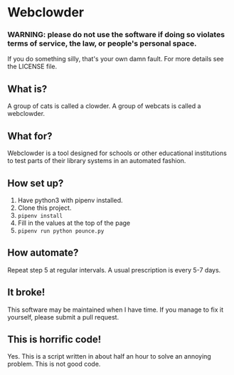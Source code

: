 # Webclowder

### WARNING: please do not use the software if doing so violates terms of service, the law, or people's personal space.
If you do something silly, that's your own damn fault. For more details see the LICENSE file.

## What is?

A group of cats is called a clowder. A group of webcats is called a webclowder.

## What for?

Webclowder is a tool designed for schools or other educational institutions to test parts of their library systems in an automated fashion.

## How set up?

1. Have python3 with pipenv installed.
2. Clone this project.
3. `pipenv install`
4. Fill in the values at the top of the page
5. `pipenv run python pounce.py`

## How automate?

Repeat step 5 at regular intervals. A usual prescription is every 5-7 days.

## It broke!

This software may be maintained when I have time. If you manage to fix it yourself, please submit a pull request.

## This is horrific code!

Yes. This is a script written in about half an hour to solve an annoying problem. This is not good code.
